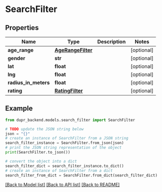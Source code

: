 # SearchFilter


## Properties

Name | Type | Description | Notes
------------ | ------------- | ------------- | -------------
**age_range** | [**AgeRangeFilter**](AgeRangeFilter.md) |  | [optional] 
**gender** | **str** |  | [optional] 
**lat** | **float** |  | [optional] 
**lng** | **float** |  | [optional] 
**radius_in_meters** | **float** |  | [optional] 
**rating** | [**RatingFilter**](RatingFilter.md) |  | [optional] 

## Example

```python
from dupr_backend.models.search_filter import SearchFilter

# TODO update the JSON string below
json = "{}"
# create an instance of SearchFilter from a JSON string
search_filter_instance = SearchFilter.from_json(json)
# print the JSON string representation of the object
print(SearchFilter.to_json())

# convert the object into a dict
search_filter_dict = search_filter_instance.to_dict()
# create an instance of SearchFilter from a dict
search_filter_from_dict = SearchFilter.from_dict(search_filter_dict)
```
[[Back to Model list]](../README.md#documentation-for-models) [[Back to API list]](../README.md#documentation-for-api-endpoints) [[Back to README]](../README.md)


